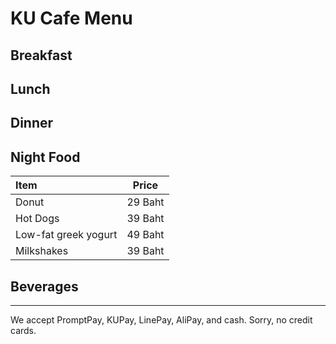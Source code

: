 # KU Cafe Menu


## Breakfast


## Lunch 


## Dinner


## Night Food

| Item                     | Price   |
|:-------------------------|---------|
|    Donut                 | 29 Baht |
|    Hot Dogs              | 39 Baht |
|    Low-fat greek yogurt  | 49 Baht |
|    Milkshakes            | 39 Baht |


## Beverages



---

We accept PromptPay, KUPay, LinePay, AliPay, and cash. Sorry, no credit cards.
